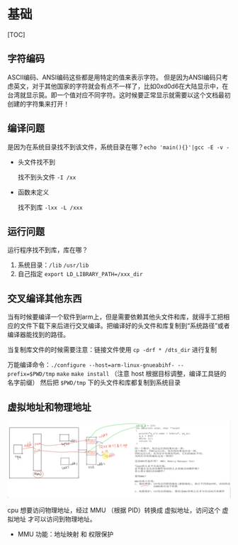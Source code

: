 # 基础

[TOC]

## 字符编码

ASCII编码、ANSI编码这些都是用特定的值来表示字符。
但是因为ANSI编码只考虑英文，对于其他国家的字符就会有点不一样了，比如0xd0d6在大陆显示中，在台湾就显示笢。即一个值对应不同字符。这时候要正常显示就需要以这个文档最初创建的字符集来打开！

## 编译问题

是因为在系统目录找不到该文件，系统目录在哪？`echo 'main(){}'|gcc -E -v -`

* 头文件找不到

  找不到头文件 `-I /xx`

* 函数未定义

  找不到库     `-lxx -L /xxx`  

## 运行问题

运行程序找不到库，库在哪？

1. 系统目录：`/lib` `/usr/lib`
2. 自己指定 `export LD_LIBRARY_PATH=/xxx_dir`

## 交叉编译其他东西

当有时候要编译一个软件到arm上，但是需要依赖其他头文件和库，就得手工把相应的文件下载下来后进行交叉编译。把编译好的头文件和库复制到“系统路径”或者编译器能找到的路径。

当复制库文件的时候需要注意：链接文件使用 `cp -drf * /dts_dir` 进行复制

万能编译命令：`./configure --host=arm-linux-gnueabihf- --prefix=$PWD/tmp` `make` `make install` （注意 host 根据目标调整，编译工具链的名字前缀）
然后把 `$PWD/tmp` 下的头文件和库都复制到系统目录

## 虚拟地址和物理地址

![看不到图是科学问题](https://raw.githubusercontent.com/yiyah/Picture_Material/master/20210613101313.png)

cpu 想要访问物理地址，经过 MMU （根据 PID）转换成 虚拟地址，访问这个 虚拟地址 才可以访问到物理地址。

* MMU 功能：地址映射 和 权限保护
